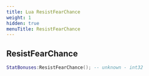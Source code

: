 ```yaml
---
title: Lua ResistFearChance
weight: 1
hidden: true
menuTitle: ResistFearChance
---
```

## ResistFearChance
```lua
StatBonuses:ResistFearChance(); -- unknown - int32
```